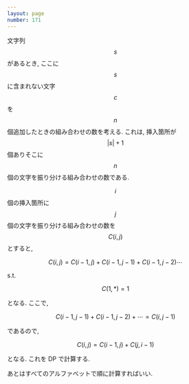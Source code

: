 ```yaml
---
layout: page
number: 171
---
```

文字列 $$ s $$ があるとき, ここに $$ s $$ に含まれない文字 $$ c $$ を $$ n $$ 個追加したときの組み合わせの数を考える. これは, 挿入箇所が $$ \lvert s \rvert + 1 $$ 個ありそこに $$ n $$ 個の文字を振り分ける組み合わせの数である.

$$ i $$ 個の挿入箇所に $$ j $$ 個の文字を振り分ける組み合わせの数を $$ C(i, j) $$ とすると,

$$
C(i, j) = C(i - 1, j) + C(i - 1, j - 1) + C(i - 1, j - 2)\cdots
$$

s.t.

$$
C(1, *) = 1
$$

となる. ここで,

$$
C(i - 1, j - 1) + C(i - 1, j - 2) + \cdots = C(i, j - 1)
$$

であるので,

$$
C(i, j) = C(i - 1, j) + C(j, i - 1)
$$

となる. これを DP で計算する.

あとはすべてのアルファベットで順に計算すればいい.
